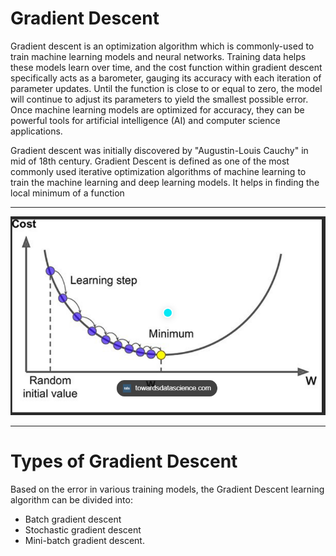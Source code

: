# Gradient Descent

Gradient descent is an optimization algorithm which is commonly-used to train machine learning models and neural networks.  Training data helps these models learn over time, and the cost function within gradient descent specifically acts as a barometer, gauging its accuracy with each iteration of parameter updates. Until the function is close to or equal to zero, the model will continue to adjust its parameters to yield the smallest possible error. Once machine learning models are optimized for accuracy, they can be powerful tools for artificial intelligence (AI) and computer science applications. 

Gradient descent was initially discovered by "Augustin-Louis Cauchy" in mid of 18th century. Gradient Descent is defined as one of the most commonly used iterative optimization algorithms of machine learning to train the machine learning and deep learning models. It helps in finding the local minimum of a function

 ---

<p align="center">
    <img src="gradient.png" width="700" hight ="800">
</p>

---


# Types of Gradient Descent
Based on the error in various training models, the Gradient Descent learning algorithm can be divided into:
- Batch gradient descent
- Stochastic gradient descent
- Mini-batch gradient descent. 
